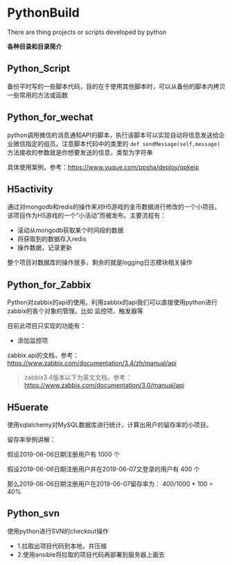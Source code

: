 # PythonBuild
There are thing projects or scripts developed by python

**各种目录和目录简介**

## Python_Script

备份平时写的一些脚本代码，目的在于使用其他脚本时，可以从备份的脚本内拷贝一些常用的方法或函数

## Python_for_wechat

python调用微信的消息通知API的脚本，执行该脚本可以实现自动将信息发送给企业微信指定的组员。注意脚本代码中的类里的 ```def sendMessage(self,message)```
方法接收的参数就是你想要发送的信息，类型为字符串

具体使用案例，参考：https://www.yuque.com/ppsha/deploy/qpkeip

## H5activity

通过对mongodb和redis的操作来对H5游戏的金币数据进行修改的一个小项目。该项目作为H5游戏的一个“小活动”而被发布。主要流程有：

- 滚动从mongodb获取某个时间段的数据
- 将获取到的数据存入redis
- 操作数据，记录更新

整个项目对数据库的操作居多，剩余的就是logging日志模块相关操作

## Python_for_Zabbix

Python对zabbix的api的使用。利用zabbix的api我们可以直接使用python进行zabbix的各个对象的管理。比如 监控项、触发器等

目前此项目只实现的功能有：

- 添加监控项

zabbix api的文档，参考：https://www.zabbix.com/documentation/3.4/zh/manual/api

> zabbix3.4版本以下为英文文档，参考：https://www.zabbix.com/documentation/3.0/manual/api

## H5uerate

使用sqlalchemy对MySQL数据库进行统计，计算出用户的留存率的小项目。

留存率举例讲解：

假设2019-06-06日期注册用户有 1000 个

假设2019-06-06日期注册用户并在2019-06-07又登录的用户有 400 个

那么2019-06-06日期注册用户在2019-06-07留存率为： 400/1000 * 100 = 40%

## Python_svn

使用python进行SVN的checkout操作

- 1.拉取出项目代码到本地，并压缩
- 2.使用ansible将拉取的项目代码再部署到服务器上面去

